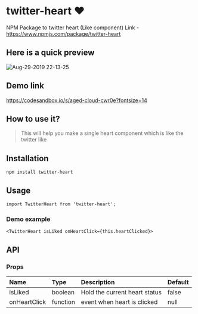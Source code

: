 # twitter-heart ❤️
NPM Package to twitter heart (Like component)
Link - https://www.npmjs.com/package/twitter-heart
## Here is a quick preview

![Aug-29-2019 22-13-25](https://user-images.githubusercontent.com/13532530/63959653-43aa5c00-caaa-11e9-8f33-1c704bd35f3b.gif)

## Demo link
https://codesandbox.io/s/aged-cloud-cwr0e?fontsize=14

## How to use it?

> This will help you make a single heart component which is like the twitter like


## Installation
```
npm install twitter-heart
```

## Usage
```
import TwitterHeart from 'twitter-heart';
```

### Demo example 
```
<TwitterHeart isLiked onHeartClick={this.heartClicked}>
```

## API

### Props

Name | Type | Description | Default
:--- | :--- | :--- | :---
isLiked | boolean | Hold the current heart status | false
onHeartClick | function | event when heart is clicked | null

